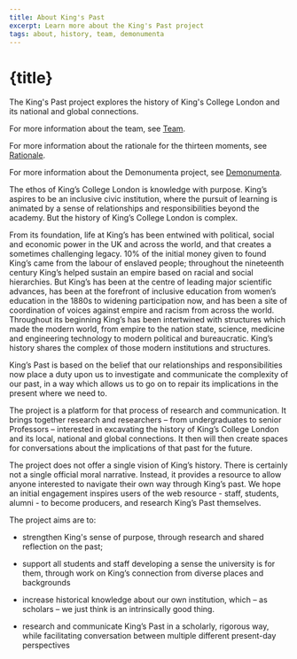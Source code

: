 ```yaml
---
title: About King's Past
excerpt: Learn more about the King's Past project
tags: about, history, team, demonumenta
---
```


# {title}

The King's Past project explores the history of King's College London and its national and global connections.

For more information about the team, see [Team](about/team).

For more information about the rationale for the thirteen moments, see
[Rationale](about/rationale).

For more information about the Demonumenta project, see
[Demonumenta](about/demonumenta).


The ethos of King’s College London is knowledge with purpose. King’s aspires to be an inclusive civic institution, where the pursuit of learning is animated by a sense of relationships and responsibilities beyond the academy. But the history of King’s College London is complex.

From its foundation, life at King’s has been entwined with political, social and economic power in the UK and across the world, and that creates a sometimes challenging legacy. 10% of the initial money given to found King’s came from the labour of enslaved people; throughout the nineteenth century King’s helped sustain an empire based on racial and social hierarchies. But King’s has been at the centre of leading major scientific advances, has been at the forefront of inclusive education from women’s education in the 1880s to widening participation now, and has been a site of coordination of voices against empire and racism from across the world. Throughout its beginning King’s has been intertwined with structures which made the modern world, from empire to the nation state, science, medicine and engineering technology to modern political and bureaucratic. King’s history shares the complex of those modern institutions and structures.

King’s Past is based on the belief that our relationships and responsibilities now place a duty upon us to investigate and communicate the complexity of our past, in a way which allows us to go on to repair its implications in the present where we need to.

The project is a platform for that process of research and communication. It brings together research and researchers – from undergraduates to senior Professors – interested in excavating the history of King’s College London and its local, national and global connections. It then will then create spaces for conversations about the implications of that past for the future.

The project does not offer a single vision of King’s history. There is certainly not a single official moral narrative. Instead, it provides a resource to allow anyone interested to navigate their own way through King’s past. We hope an initial engagement inspires users of the web resource - staff, students, alumni - to become producers, and research King’s Past themselves.

The project aims are to:

* strengthen King's sense of purpose, through research and shared reflection on the past; 

* support all students and staff developing a sense the university is for them, through work on King’s connection from diverse places and backgrounds

* increase historical knowledge about our own institution, which – as scholars – we just think is an intrinsically good thing.

* research and communicate King’s Past in a scholarly, rigorous way, while facilitating  conversation between multiple different present-day perspectives
